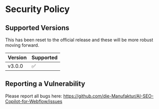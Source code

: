 # Security Policy

## Supported Versions

This has been reset to the official release and these will be more robust moving forward.

| Version        | Supported          |
| -------        | ------------------ |
| v3.0.0         | :white_check_mark: |

## Reporting a Vulnerability

Please report all bugs here: https://github.com/die-Manufaktur/AI-SEO-Copilot-for-Webflow/issues
